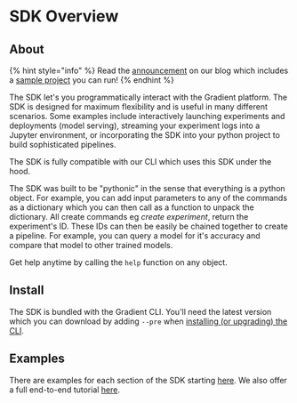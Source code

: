 # SDK Overview

## About

{% hint style="info" %}
Read the [announcement](https://blog.paperspace.com/new-gradient-sdk/) on our blog which includes a [sample project](https://ml-showcase.paperspace.com/projects/gradient-python-sdk-end-to-end-example) you can run!
{% endhint %}

The SDK let's you programmatically interact with the Gradient platform.  The SDK is designed for maximum flexibility and is useful in many different scenarios.  Some examples include interactively launching experiments and deployments \(model serving\), streaming your experiment logs into a Jupyter environment, or incorporating the SDK into your python project to build sophisticated pipelines.  

The SDK is fully compatible with our CLI which uses this SDK under the hood.  

The SDK was built to be "pythonic" in the sense that everything is a python object.  For example, you can add input parameters to any of the commands as a dictionary which you can then call as a function to unpack the dictionary.  All create commands eg _create experiment_, return the experiment's ID.  These IDs can then be easily be chained together to create a pipeline.  For example, you can query a model for it's accuracy and compare that model to other trained models. 

Get help anytime by calling the `help` function on any object.  

## Install

The SDK is bundled with the Gradient CLI.  You'll need the latest version which you can download by adding `--pre` when [installing \(or upgrading\) the CLI](../get-started/core-concepts/install-the-cli.md).  

## Examples

There are examples for each section of the SDK starting [here](projects-client.md).  We also offer a full end-to-end tutorial [here](sdk-tutorial.md).

